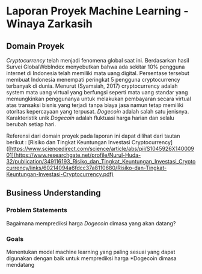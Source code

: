 # Laporan Proyek Machine Learning - Winaya Zarkasih

## Domain Proyek
*Cryptocurrency* telah menjadi fenomena global saat ini. Berdasarkan hasil Survei GlobalWebIndex
menyebutkan bahwa ada sekitar 10% pengguna internet di Indonesia telah memiliki mata uang digital.
Persentase tersebut membuat Indonesia menempati peringkat 5 pengguna cryptocurrency terbanyak di
dunia. Menurut (Syamsiah, 2017) cryptocurrency adalah system mata uang virtual yang
berfungsi seperti mata uang standar yang memungkinkan penggunanya untuk melakukan
pembayaran secara virtual atas transaksi bisnis yang terjadi tanpa biaya jasa namun tetap
memiliki otoritas kepercayaan yang terpusat. *Dogecoin* adalah salah satu jenisnya. Karakteristik unik *Dogecoin* adalah fluktuasi harga harian dan selalu berubah setiap hari. 

Referensi dari domain proyek pada laporan ini dapat dilihat dari tautan berikut :
[Risiko dan Tingkat Keuntungan Investasi Cryptocurrency]([https://www.sciencedirect.com/science/article/abs/pii/S1045926X14000901](https://www.researchgate.net/profile/Nurul-Huda-32/publication/349116193_Risiko_dan_Tingkat_Keuntungan_Investasi_Cryptocurrency/links/60214094a6fdcc37a8110680/Risiko-dan-Tingkat-Keuntungan-Investasi-Cryptocurrency.pdf)

## Business Understanding

### Problem Statements

Bagaimana memprediksi harga *Dogecoin* dimasa yang akan datang?

### Goals

Menentukan model machine learning yang paling sesuai yang dapat digunakan dengan baik untuk memprediksi harga *Dogecoin dimasa mendatang
